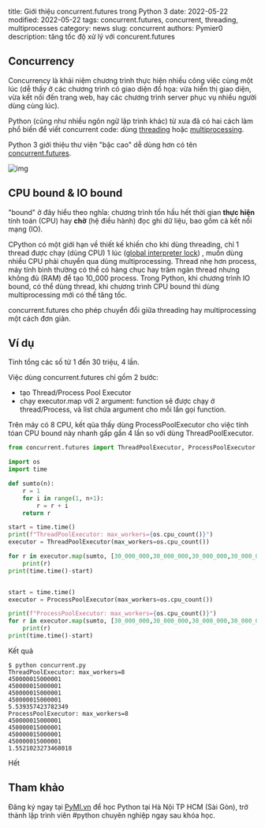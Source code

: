 title: Giới thiệu concurrent.futures trong Python 3
date: 2022-05-22
modified: 2022-05-22
tags: concurrent.futures, concurrent, threading, multiprocesses
category: news
slug: concurrent
authors: Pymier0
description: tăng tốc độ xử lý với concurent.futures

## Concurrency
Concurrency là khái niệm chương trình thực hiện nhiều công việc cùng một
lúc (dễ thấy ở các chương trình có giao diện đồ họa: vừa hiển thị giao diện,
vừa kết nối đến trang web, hay các chương trình server phục vụ nhiều người dùng
cùng lúc).

Python (cũng như nhiều ngôn ngữ lập trình khác) từ xưa đã có hai cách làm phổ
biến để viết concurrent code: dùng [threading](https://docs.python.org/3/library/threading.html) hoặc [multiprocessing](https://docs.python.org/3/library/multiprocessing.html).

Python 3 giới thiệu thư viện "bậc cao" dễ dùng hơn có tên [concurrent.futures](https://docs.python.org/3/library/concurrent.futures.html).

![img](https://images.unsplash.com/photo-1511229577011-6b24bfc30871?crop=entropy&cs=tinysrgb&fm=jpg&ixlib=rb-1.2.1&q=80&raw_url=true&ixid=MnwxMjA3fDB8MHxwaG90by1wYWdlfHx8fGVufDB8fHx8&auto=format&fit=crop&w=600)

## CPU bound & IO bound
"bound" ở đây hiểu theo nghĩa: chương trình tốn hầu hết thời gian **thực hiện**
tính toán (CPU) hay **chờ** (hệ điều hành) đọc ghi dữ liệu, bao gồm cả kết nối
mạng (IO).

CPython có một giới hạn về thiết kế khiến cho khi dùng threading, chỉ 1 thread
được chạy (dùng CPU) 1 lúc ([global interpreter lock](https://docs.python.org/3/glossary.html#term-global-interpreter-lock)) , muốn dùng nhiều CPU phải chuyển qua dùng multiprocessing.
Thread nhẹ hơn process, máy tính bình thường có thể có hàng chục hay trăm ngàn
thread nhưng
không đủ (RAM) để tạo 10_000 process. Trong Python, khi chương trình IO bound,
có thể dùng thread, khi chương trình CPU bound thì dùng multiprocessing mới có
thể tăng tốc.

concurrent.futures cho phép chuyển đổi giữa threading hay multiprocessing một cách
đơn giản.

## Ví dụ
Tính tổng các số từ 1 đến 30 triệu, 4 lần.

Việc dùng concurrent.futures chỉ gồm 2 bước:

- tạo Thread/Process Pool Executor
- chạy executor.map với 2 argument: function sẽ được chạy ở thread/Process, và
list chứa argument cho mỗi lần gọi function.

Trên máy có 8 CPU, kết qủa thấy dùng
ProcessPoolExecutor cho việc tính tóan CPU bound này nhanh gấp gần 4 lần
so với dùng ThreadPoolExecutor.

```py
from concurrent.futures import ThreadPoolExecutor, ProcessPoolExecutor

import os
import time

def sumto(n):
    r = 1
    for i in range(1, n+1):
        r = r + i
    return r

start = time.time()
print(f"ThreadPoolExecutor: max_workers={os.cpu_count()}")
executor = ThreadPoolExecutor(max_workers=os.cpu_count())

for r in executor.map(sumto, [30_000_000,30_000_000,30_000_000,30_000_000]):
    print(r)
print(time.time()-start)


start = time.time()
executor = ProcessPoolExecutor(max_workers=os.cpu_count())

print(f"ProcessPoolExecutor: max_workers={os.cpu_count()}")
for r in executor.map(sumto, [30_000_000,30_000_000,30_000_000,30_000_000]):
    print(r)
print(time.time()-start)
```
Kết quả
```
$ python concurrent.py
ThreadPoolExecutor: max_workers=8
450000015000001
450000015000001
450000015000001
450000015000001
5.539357423782349
ProcessPoolExecutor: max_workers=8
450000015000001
450000015000001
450000015000001
450000015000001
1.5521023273468018
```

Hết
## Tham khảo

Đăng ký ngay tại [PyMI.vn](https://pymi.vn) để học Python tại Hà Nội TP HCM (Sài Gòn),
trở thành lập trình viên #python chuyên nghiệp ngay sau khóa học.
